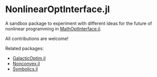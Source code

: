 # NonlinearOptInterface.jl

A sandbox package to experiment with different ideas for the future of nonlinear programming in [MathOptInterface.jl](https://github.com/jump-dev/MathOptInterface.jl).

All contributions are welcome!

Related packages:
- [GalacticOptim.jl](https://github.com/SciML/GalacticOptim.jl/)
- [Nonconvex.jl](https://github.com/JuliaNonconvex/Nonconvex.jl)
- [Symbolics.jl](https://github.com/JuliaSymbolics/Symbolics.jl/)
